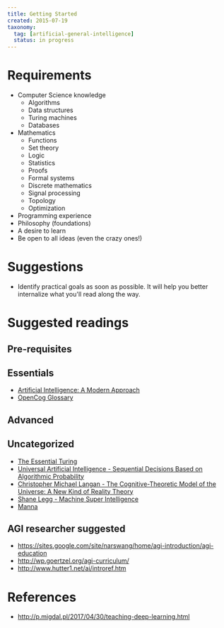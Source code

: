 ```yaml
---
title: Getting Started
created: 2015-07-19
taxonomy:
  tag: [artificial-general-intelligence]
  status: in progress
---
```


# Requirements

* Computer Science knowledge
	* Algorithms
	* Data structures
	* Turing machines
	* Databases
* Mathematics
	* Functions
	* Set theory
	* Logic
	* Statistics
	* Proofs
	* Formal systems
	* Discrete mathematics
	* Signal processing
	* Topology
	* Optimization
* Programming experience
* Philosophy (foundations)
* A desire to learn
* Be open to all ideas (even the crazy ones!)

# Suggestions
* Identify practical goals as soon as possible. It will help you better internalize what you'll read along the way.

# Suggested readings

## Pre-requisites

## Essentials
* [Artificial Intelligence: A Modern Approach](https://www.amazon.com/Artificial-Intelligence-Modern-Approach-Edition/dp/0136042597)
* [OpenCog Glossary](http://wiki.opencog.org/w/Glossary)

## Advanced

## Uncategorized
* [The Essential Turing](http://www.amazon.com/The-Essential-Turing-Philosophy-Intelligence/dp/0198250800)
* [Universal Artificial Intelligence - Sequential Decisions Based on Algorithmic Probability](http://www.hutter1.net/ai/uaibook.htm)
* [Christopher Michael Langan - The Cognitive-Theoretic Model of the Universe: A New Kind of Reality Theory](http://www.megafoundation.org/CTMU/Articles/Langan_CTMU_092902.pdf)
* [Shane Legg - Machine Super Intelligence](http://www.vetta.org/documents/Machine_Super_Intelligence.pdf)
* [Manna](http://marshallbrain.com/manna1.htm)

## AGI researcher suggested
* https://sites.google.com/site/narswang/home/agi-introduction/agi-education
* http://wp.goertzel.org/agi-curriculum/
* http://www.hutter1.net/ai/introref.htm

# References
* http://p.migdal.pl/2017/04/30/teaching-deep-learning.html
